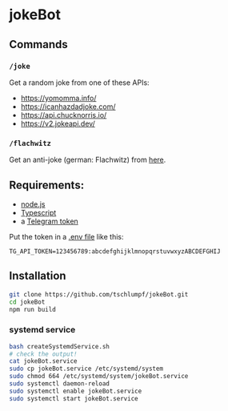 # jokeBot

## Commands
### `/joke`
Get a random joke from one of these APIs:
* https://yomomma.info/
* https://icanhazdadjoke.com/
* https://api.chucknorris.io/
* https://v2.jokeapi.dev/

### `/flachwitz`
Get an anti-joke (german: Flachwitz) from [here](https://github.com/derphilipp/Flachwitze).

## Requirements:
- [node.js](https://nodejs.org/en/)
- [Typescript](https://www.typescriptlang.org/download)
- a [Telegram token](https://core.telegram.org/bots#6-botfather)

Put the token in a [.env file](https://www.npmjs.com/package/dotenv) like this:
```
TG_API_TOKEN=123456789:abcdefghijklmnopqrstuvwxyzABCDEFGHIJ
```

## Installation
```sh
git clone https://github.com/tschlumpf/jokeBot.git
cd jokeBot
npm run build
```

### systemd service
```sh
bash createSystemdService.sh
# check the output!
cat jokeBot.service
sudo cp jokeBot.service /etc/systemd/system
sudo chmod 664 /etc/systemd/system/jokeBot.service
sudo systemctl daemon-reload
sudo systemctl enable jokeBot.service
sudo systemctl start jokeBot.service
```
